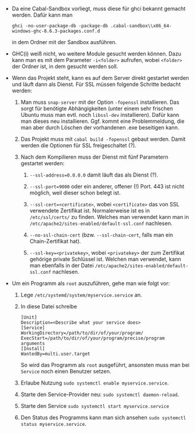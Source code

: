 * Da eine Cabal-Sandbox vorliegt, muss diese für ghci bekannt gemacht werden.
  Dafür kann man
  
  `ghci -no-user-package-db -package-db .cabal-sandbox\\x86_64-windows-ghc-8.6.3-packages.conf.d`

  in dem Ordner mit der Sandbox ausführen.

* GHC(i) weiß nicht, wo weitere Module gesucht werden können. Dazu kann man es mit dem Parameter `-i<folder>`
  aufrufen, wobei `<folder>` der Ordner ist, in dem gesucht werden soll.

* Wenn das Projekt steht, kann es auf dem Server direkt gestartet werden und läuft dann als Dienst.
  Für SSL müssen folgende Schritte bedacht werden:

  1. Man muss `snap-server` mit der Option `-fopenssl` installieren.
     Das sorgt für benötigte Abhängigkeiten (unter einem sehr frischen Ubuntu muss man
     evtl. noch `libssl-dev` installieren).
     Dafür kann man dieses neu installieren.
     Ggf. kommt eine Problemmeldung, die man aber durch Löschen der vorhandenen .exe beseitigen kann.

  1. Das Projekt muss mit `cabal build -fopenssl` gebaut werden.
     Damit werden die Optionen für SSL freigeschaltet (?).

  1. Nach dem Kompilieren muss der Dienst mit fünf Parametern gestartet werden:

     1. `--ssl-address=0.0.0.0` damit läuft das als Dienst (?).

     1. `--ssl-port=9000` oder ein anderer, offener (!) Port. 
        443 ist nicht möglich, weil dieser schon belegt ist.

     1. `--ssl-cert=<certificate>`, wobei `<certificate>` das von SSL verwendete Zertifikat ist.
        Normalerweise ist es in `/etc/ssl/certs/` zu finden.
        Welches man verwendet kann man in `/etc/apache2/sites-enabled/default-ssl.conf`
        nachlesen.

     1. `--no-ssl-chain-cert` (bzw. `--ssl-chain-cert`, falls man ein Chain-Zertifikat hat).

     1. `--ssl-key=<privatekey>`, wobei `<privatekey>` der zum Zertifikat gehörige private Schlüssel
        ist. Welchen man verwendet, kann man ebenfalls in der Datei
        `/etc/apache2/sites-enabled/default-ssl.conf` nachlesen.

* Um ein Programm als `root` auszuführen, gehe man wie folgt vor:

  1. Lege `/etc/systemd/system/myservice.service` an.

  1. In diese Datei schreibe

     ~~~~
     [Unit]
     Description=<Describe what your service does>
     [Service]
     WorkingDirectory=/path/to/dir/of/your/program/
     ExecStart=/path/to/dir/of/your/program/precise/program arguments
     [Install]
     WantedBy=multi.user.target
     ~~~~

     So wird das Programm als `root` ausgeführt, ansonsten muss man bei `Service` noch einen
     Benutzer setzen.

  1. Erlaube Nutzung `sudo systemctl enable myservice.service`.

  1. Starte den Service-Provider neu: `sudo systemctl daemon-reload`.

  1. Starte den Service `sudo systemctl start myservice.service`

  1. Den Status des Programms kann man sich ansehen `sudo systemctl status myservice.service`.

